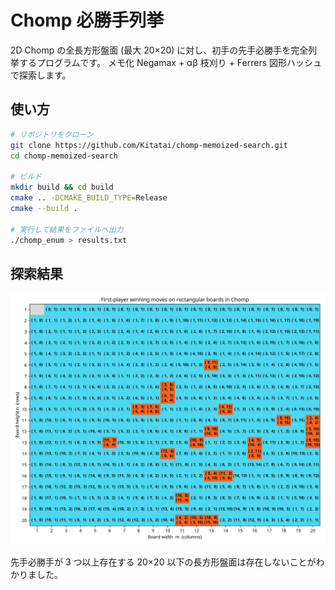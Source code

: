 # Chomp 必勝手列挙

2D Chomp の全長方形盤面 (最大 20×20) に対し、初手の先手必勝手を完全列挙するプログラムです。
メモ化 Negamax + αβ 枝刈り + Ferrers 図形ハッシュで探索します。

## 使い方

```bash
# リポジトリをクローン
git clone https://github.com/Kitatai/chomp-memoized-search.git
cd chomp-memoized-search

# ビルド
mkdir build && cd build
cmake .. -DCMAKE_BUILD_TYPE=Release
cmake --build .

# 実行して結果をファイルへ出力
./chomp_enum > results.txt
```

## 探索結果

![chomp_winning_moves_color.png](images/chomp_winning_moves_color.png)

先手必勝手が 3 つ以上存在する 20×20 以下の長方形盤面は存在しないことがわかりました。
